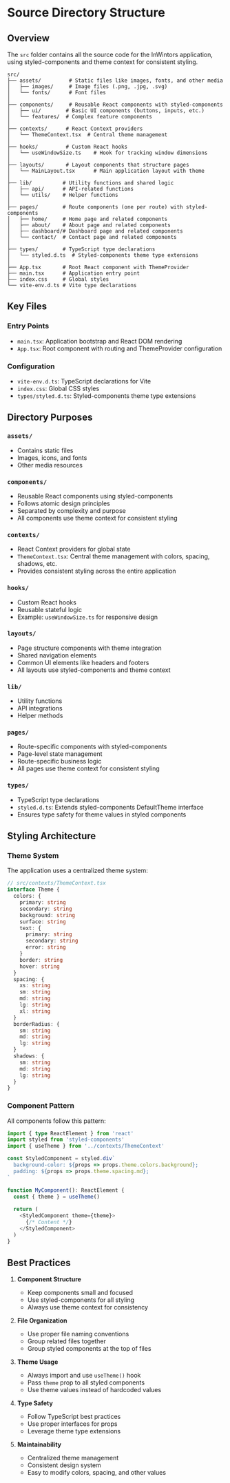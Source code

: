 # Source Directory Structure

## Overview
The `src` folder contains all the source code for the InWintors application, using styled-components and theme context for consistent styling.

```
src/
├── assets/         # Static files like images, fonts, and other media
│   ├── images/     # Image files (.png, .jpg, .svg)
│   └── fonts/      # Font files
│
├── components/     # Reusable React components with styled-components
│   ├── ui/        # Basic UI components (buttons, inputs, etc.)
│   └── features/  # Complex feature components
│
├── contexts/      # React Context providers
│   └── ThemeContext.tsx  # Central theme management
│
├── hooks/         # Custom React hooks
│   └── useWindowSize.ts    # Hook for tracking window dimensions
│
├── layouts/       # Layout components that structure pages
│   └── MainLayout.tsx      # Main application layout with theme
│
├── lib/          # Utility functions and shared logic
│   ├── api/      # API-related functions
│   └── utils/    # Helper functions
│
├── pages/        # Route components (one per route) with styled-components
│   ├── home/     # Home page and related components
│   ├── about/    # About page and related components
│   ├── dashboard/# Dashboard page and related components
│   └── contact/  # Contact page and related components
│
├── types/        # TypeScript type declarations
│   └── styled.d.ts  # Styled-components theme type extensions
│
├── App.tsx       # Root React component with ThemeProvider
├── main.tsx      # Application entry point
├── index.css     # Global styles
└── vite-env.d.ts # Vite type declarations
```

## Key Files

### Entry Points
- `main.tsx`: Application bootstrap and React DOM rendering
- `App.tsx`: Root component with routing and ThemeProvider configuration

### Configuration
- `vite-env.d.ts`: TypeScript declarations for Vite
- `index.css`: Global CSS styles
- `types/styled.d.ts`: Styled-components theme type extensions

## Directory Purposes

### `assets/`
- Contains static files
- Images, icons, and fonts
- Other media resources

### `components/`
- Reusable React components using styled-components
- Follows atomic design principles
- Separated by complexity and purpose
- All components use theme context for consistent styling

### `contexts/`
- React Context providers for global state
- `ThemeContext.tsx`: Central theme management with colors, spacing, shadows, etc.
- Provides consistent styling across the entire application

### `hooks/`
- Custom React hooks
- Reusable stateful logic
- Example: `useWindowSize.ts` for responsive design

### `layouts/`
- Page structure components with theme integration
- Shared navigation elements
- Common UI elements like headers and footers
- All layouts use styled-components and theme context

### `lib/`
- Utility functions
- API integrations
- Helper methods

### `pages/`
- Route-specific components with styled-components
- Page-level state management
- Route-specific business logic
- All pages use theme context for consistent styling

### `types/`
- TypeScript type declarations
- `styled.d.ts`: Extends styled-components DefaultTheme interface
- Ensures type safety for theme values in styled components

## Styling Architecture

### Theme System
The application uses a centralized theme system:

```typescript
// src/contexts/ThemeContext.tsx
interface Theme {
  colors: {
    primary: string
    secondary: string
    background: string
    surface: string
    text: {
      primary: string
      secondary: string
      error: string
    }
    border: string
    hover: string
  }
  spacing: {
    xs: string
    sm: string
    md: string
    lg: string
    xl: string
  }
  borderRadius: {
    sm: string
    md: string
    lg: string
  }
  shadows: {
    sm: string
    md: string
    lg: string
  }
}
```

### Component Pattern
All components follow this pattern:

```typescript
import { type ReactElement } from 'react'
import styled from 'styled-components'
import { useTheme } from '../contexts/ThemeContext'

const StyledComponent = styled.div`
  background-color: ${props => props.theme.colors.background};
  padding: ${props => props.theme.spacing.md};
`

function MyComponent(): ReactElement {
  const { theme } = useTheme()
  
  return (
    <StyledComponent theme={theme}>
      {/* Content */}
    </StyledComponent>
  )
}
```

## Best Practices

1. **Component Structure**
   - Keep components small and focused
   - Use styled-components for all styling
   - Always use theme context for consistency

2. **File Organization**
   - Use proper file naming conventions
   - Group related files together
   - Group styled components at the top of files

3. **Theme Usage**
   - Always import and use `useTheme()` hook
   - Pass `theme` prop to all styled components
   - Use theme values instead of hardcoded values

4. **Type Safety**
   - Follow TypeScript best practices
   - Use proper interfaces for props
   - Leverage theme type extensions

5. **Maintainability**
   - Centralized theme management
   - Consistent design system
   - Easy to modify colors, spacing, and other values
